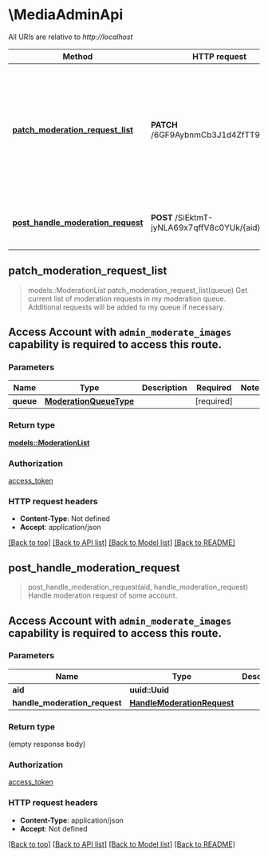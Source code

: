 # \MediaAdminApi

All URIs are relative to *http://localhost*

Method | HTTP request | Description
------------- | ------------- | -------------
[**patch_moderation_request_list**](MediaAdminApi.md#patch_moderation_request_list) | **PATCH** /6GF9AybnmCb3J1d4ZfTT95UoiSg | Get current list of moderation requests in my moderation queue. Additional requests will be added to my queue if necessary.
[**post_handle_moderation_request**](MediaAdminApi.md#post_handle_moderation_request) | **POST** /SiEktmT-jyNLA69x7qffV8c0YUk/{aid} | Handle moderation request of some account.



## patch_moderation_request_list

> models::ModerationList patch_moderation_request_list(queue)
Get current list of moderation requests in my moderation queue. Additional requests will be added to my queue if necessary.

## Access  Account with `admin_moderate_images` capability is required to access this route.  

### Parameters


Name | Type | Description  | Required | Notes
------------- | ------------- | ------------- | ------------- | -------------
**queue** | [**ModerationQueueType**](.md) |  | [required] |

### Return type

[**models::ModerationList**](ModerationList.md)

### Authorization

[access_token](../README.md#access_token)

### HTTP request headers

- **Content-Type**: Not defined
- **Accept**: application/json

[[Back to top]](#) [[Back to API list]](../README.md#documentation-for-api-endpoints) [[Back to Model list]](../README.md#documentation-for-models) [[Back to README]](../README.md)


## post_handle_moderation_request

> post_handle_moderation_request(aid, handle_moderation_request)
Handle moderation request of some account.

## Access  Account with `admin_moderate_images` capability is required to access this route.  

### Parameters


Name | Type | Description  | Required | Notes
------------- | ------------- | ------------- | ------------- | -------------
**aid** | **uuid::Uuid** |  | [required] |
**handle_moderation_request** | [**HandleModerationRequest**](HandleModerationRequest.md) |  | [required] |

### Return type

 (empty response body)

### Authorization

[access_token](../README.md#access_token)

### HTTP request headers

- **Content-Type**: application/json
- **Accept**: Not defined

[[Back to top]](#) [[Back to API list]](../README.md#documentation-for-api-endpoints) [[Back to Model list]](../README.md#documentation-for-models) [[Back to README]](../README.md)

